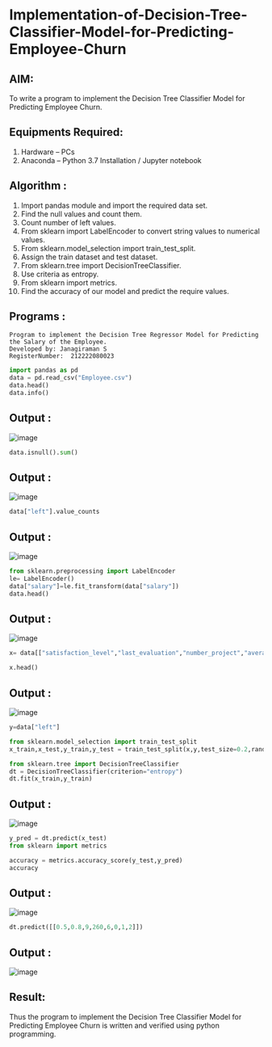 # Implementation-of-Decision-Tree-Classifier-Model-for-Predicting-Employee-Churn

## AIM:
To write a program to implement the Decision Tree Classifier Model for Predicting Employee Churn.

## Equipments Required:
1. Hardware – PCs
2. Anaconda – Python 3.7 Installation / Jupyter notebook

## Algorithm :

1. Import pandas module and import the required data set.
2. Find the null values and count them.
3. Count number of left values.
4. From sklearn import LabelEncoder to convert string values to numerical values.
5. From sklearn.model_selection import train_test_split.
6. Assign the train dataset and test dataset.
7. From sklearn.tree import DecisionTreeClassifier.
8. Use criteria as entropy.
9. From sklearn import metrics.
10. Find the accuracy of our model and predict the require values. 

## Programs :

```
Program to implement the Decision Tree Regressor Model for Predicting the Salary of the Employee.
Developed by: Janagiraman S
RegisterNumber:  212222080023
```

```python
import pandas as pd
data = pd.read_csv("Employee.csv")
data.head()
data.info()
```
## Output :
![image](https://github.com/SANTHAN-2006/Implementation-of-Decision-Tree-Classifier-Model-for-Predicting-Employee-Churn/assets/80164014/cd5ed94d-ff93-4bb2-9f74-3f6bc161875e)

```python
data.isnull().sum()
```
## Output :
![image](https://github.com/SANTHAN-2006/Implementation-of-Decision-Tree-Classifier-Model-for-Predicting-Employee-Churn/assets/80164014/73fda4c5-f77a-4529-b036-76a6d587c992)


```python
data["left"].value_counts
```
## Output :
![image](https://github.com/SANTHAN-2006/Implementation-of-Decision-Tree-Classifier-Model-for-Predicting-Employee-Churn/assets/80164014/b56af4d5-8747-4288-8e44-6b6dada52fe2)



```python
from sklearn.preprocessing import LabelEncoder
le= LabelEncoder()
data["salary"]=le.fit_transform(data["salary"])
data.head()
```
## Output :
![image](https://github.com/SANTHAN-2006/Implementation-of-Decision-Tree-Classifier-Model-for-Predicting-Employee-Churn/assets/80164014/45a2811a-1f93-4184-9a06-7f5ce26712a5)


```python
x= data[["satisfaction_level","last_evaluation","number_project","average_montly_hours","time_spend_company","Work_accident","promotion_last_5years","salary"]]

x.head()
```
## Output :
![image](https://github.com/SANTHAN-2006/Implementation-of-Decision-Tree-Classifier-Model-for-Predicting-Employee-Churn/assets/80164014/39075de0-7bc5-43ee-a51a-204a50962a27)


```python
y=data["left"]

from sklearn.model_selection import train_test_split
x_train,x_test,y_train,y_test = train_test_split(x,y,test_size=0.2,random_state = 100)

from sklearn.tree import DecisionTreeClassifier
dt = DecisionTreeClassifier(criterion="entropy")
dt.fit(x_train,y_train)
```

## Output :
![image](https://github.com/SANTHAN-2006/Implementation-of-Decision-Tree-Classifier-Model-for-Predicting-Employee-Churn/assets/80164014/c46d09ed-3ab8-4af9-b12d-bcd9ec52fed5)


```python
y_pred = dt.predict(x_test)
from sklearn import metrics

accuracy = metrics.accuracy_score(y_test,y_pred)
accuracy
```
## Output :
![image](https://github.com/SANTHAN-2006/Implementation-of-Decision-Tree-Classifier-Model-for-Predicting-Employee-Churn/assets/80164014/d042abfa-3736-4741-be7a-40a17e5a6d31)


```python
dt.predict([[0.5,0.8,9,260,6,0,1,2]])
```
## Output :
![image](https://github.com/SANTHAN-2006/Implementation-of-Decision-Tree-Classifier-Model-for-Predicting-Employee-Churn/assets/80164014/5bd862e8-6586-4e14-8ac0-2b88aa02b579)

## Result:
Thus the program to implement the Decision Tree Classifier Model for Predicting Employee Churn is written and verified using python programming.
